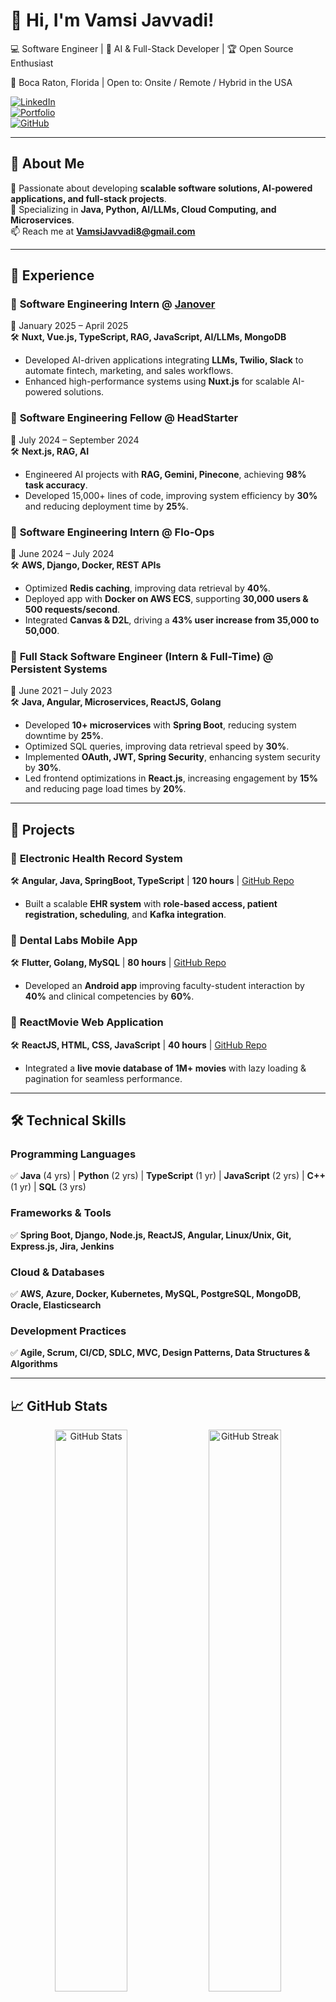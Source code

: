 # 👋 Hi, I'm Vamsi Javvadi! 

💻 Software Engineer | 🚀 AI & Full-Stack Developer | 🏆 Open Source Enthusiast  

📍 Boca Raton, Florida | Open to: Onsite / Remote / Hybrid in the USA  

[![LinkedIn](https://img.shields.io/badge/LinkedIn-blue?style=for-the-badge&logo=linkedin)](https://linkedin.com/in/vamsi-javvadi)  
[![Portfolio](https://img.shields.io/badge/Portfolio-%23007ACC?style=for-the-badge)](https://vamsijavvadi.vercel.app)  
[![GitHub](https://img.shields.io/github/followers/VamsiJavvadi7?style=social)](https://github.com/VamsiJavvadi7)  

---

## 🔹 About Me  
🚀 Passionate about developing **scalable software solutions, AI-powered applications, and full-stack projects**.  
🎯 Specializing in **Java, Python, AI/LLMs, Cloud Computing, and Microservices**.  
📫 Reach me at **[VamsiJavvadi8@gmail.com](mailto:VamsiJavvadi8@gmail.com)**  

---

## 💼 Experience  
### 🔹 **Software Engineering Intern** @ [Janover](https://janover.ventures)  
📅 January 2025 – April 2025  
🛠️ **Nuxt, Vue.js, TypeScript, RAG, JavaScript, AI/LLMs, MongoDB**  
- Developed AI-driven applications integrating **LLMs, Twilio, Slack** to automate fintech, marketing, and sales workflows.  
- Enhanced high-performance systems using **Nuxt.js** for scalable AI-powered solutions.  

### 🔹 **Software Engineering Fellow** @ HeadStarter  
📅 July 2024 – September 2024  
🛠️ **Next.js, RAG, AI**  
- Engineered AI projects with **RAG, Gemini, Pinecone**, achieving **98% task accuracy**.  
- Developed 15,000+ lines of code, improving system efficiency by **30%** and reducing deployment time by **25%**.  

### 🔹 **Software Engineering Intern** @ Flo-Ops  
📅 June 2024 – July 2024  
🛠️ **AWS, Django, Docker, REST APIs**  
- Optimized **Redis caching**, improving data retrieval by **40%**.  
- Deployed app with **Docker on AWS ECS**, supporting **30,000 users & 500 requests/second**.  
- Integrated **Canvas & D2L**, driving a **43% user increase from 35,000 to 50,000**.  

### 🔹 **Full Stack Software Engineer (Intern & Full-Time)** @ Persistent Systems  
📅 June 2021 – July 2023  
🛠️ **Java, Angular, Microservices, ReactJS, Golang**  
- Developed **10+ microservices** with **Spring Boot**, reducing system downtime by **25%**.  
- Optimized SQL queries, improving data retrieval speed by **30%**.  
- Implemented **OAuth, JWT, Spring Security**, enhancing system security by **30%**.  
- Led frontend optimizations in **React.js**, increasing engagement by **15%** and reducing page load times by **20%**.  

---

## 🚀 Projects  
### 📌 **Electronic Health Record System**  
🛠 **Angular, Java, SpringBoot, TypeScript** | **120 hours** | [GitHub Repo](https://github.com/vamsijavvadi7/ehr)  
- Built a scalable **EHR system** with **role-based access, patient registration, scheduling**, and **Kafka integration**.  

### 📌 **Dental Labs Mobile App**  
🛠 **Flutter, Golang, MySQL** | **80 hours** | [GitHub Repo](https://github.com/vamsijavvadi7/DentalLab-Pro)  
- Developed an **Android app** improving faculty-student interaction by **40%** and clinical competencies by **60%**.  

### 📌 **ReactMovie Web Application**  
🛠 **ReactJS, HTML, CSS, JavaScript** | **40 hours** | [GitHub Repo](https://github.com/vamsijavvadi7/React-Movie-App)  
- Integrated a **live movie database of 1M+ movies** with lazy loading & pagination for seamless performance.  

---

## 🛠️ Technical Skills  
### **Programming Languages**  
✅ **Java** (4 yrs) | **Python** (2 yrs) | **TypeScript** (1 yr) | **JavaScript** (2 yrs) | **C++** (1 yr) | **SQL** (3 yrs)  

### **Frameworks & Tools**  
✅ **Spring Boot, Django, Node.js, ReactJS, Angular, Linux/Unix, Git, Express.js, Jira, Jenkins**  

### **Cloud & Databases**  
✅ **AWS, Azure, Docker, Kubernetes, MySQL, PostgreSQL, MongoDB, Oracle, Elasticsearch**  

### **Development Practices**  
✅ **Agile, Scrum, CI/CD, SDLC, MVC, Design Patterns, Data Structures & Algorithms**  

---

## 📈 GitHub Stats  
<p align="center">
  <img src="https://github-readme-stats.vercel.app/api?username=VamsiJavvadi7&show_icons=true&theme=radical" alt="GitHub Stats" width="48%" />
  <img src="https://github-readme-streak-stats.herokuapp.com/?user=VamsiJavvadi7&theme=radical" alt="GitHub Streak" width="48%" />
</p>

---

## 🏆 GitHub Trophies  
<p align="center">
  <img src="https://github-profile-trophy.vercel.app/?username=VamsiJavvadi7&theme=onedark&no-frame=true&margin-w=15" alt="GitHub Trophies" />
</p>

---

## 📫 Connect with Me  
🔗 [LinkedIn](https://linkedin.com/in/vamsi-javvadi)  
🌐 [Portfolio](https://vamsijavvadi.vercel.app)  
📧 Email: **[VamsiJavvadi8@gmail.com](mailto:VamsiJavvadi8@gmail.com)**  
👨‍💻 [GitHub](https://github.com/VamsiJavvadi7)  

---

🔥 **Let's build something amazing together!** 🚀  
